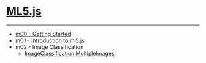 # [ML5.js](https://ml5js.org/)


---

- [m00 - Getting Started](./ml5/m00.md)
- [m01 - Introduction to ml5.js](./ml5/m01.md)
- m02 - Image Classification
  - [ImageClassification MultipleImages](./ml5/m02a.md)
